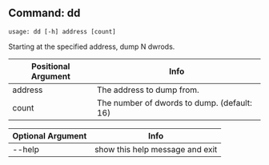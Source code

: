 ## Command: dd ##
```
usage: dd [-h] address [count]
```
Starting at the specified address, dump N dwrods.  

| Positional Argument | Info |
|---------------------|------|
| address | The address to dump from. |
| count | The number of dwords to dump. (default: 16) |

| Optional Argument | Info |
|---------------------|------|
| --help | show this help message and exit |


